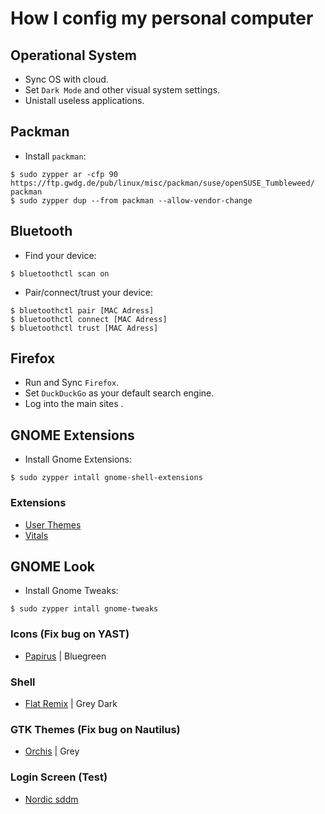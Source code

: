# How I config my personal computer

## Operational System
- Sync OS with cloud.
- Set `Dark Mode` and other visual system settings.
- Unistall useless applications.

## Packman
- Install `packman`:

```
$ sudo zypper ar -cfp 90 https://ftp.gwdg.de/pub/linux/misc/packman/suse/openSUSE_Tumbleweed/ packman
$ sudo zypper dup --from packman --allow-vendor-change
```

## Bluetooth
- Find your device:
```
$ bluetoothctl scan on
```
- Pair/connect/trust your device:
```
$ bluetoothctl pair [MAC Adress]
$ bluetoothctl connect [MAC Adress]
$ bluetoothctl trust [MAC Adress]
```

## Firefox
- Run and Sync `Firefox`.
- Set `DuckDuckGo` as your default search engine.
- Log into the main sites .

## GNOME Extensions
- Install Gnome Extensions:
```
$ sudo zypper intall gnome-shell-extensions
```
### Extensions
- [User Themes](https://extensions.gnome.org/extension/19/user-themes/)
- [Vitals](https://extensions.gnome.org/extension/1460/vitals/)

## GNOME Look
- Install Gnome Tweaks:
```
$ sudo zypper intall gnome-tweaks
```
### Icons (Fix bug on YAST)
- [Papirus](https://www.gnome-look.org/p/1166289) | Bluegreen
### Shell
- [Flat Remix](https://www.gnome-look.org/p/1013030) | Grey Dark
### GTK Themes (Fix bug on Nautilus)
- [Orchis](https://www.gnome-look.org/p/1357889) | Grey

### Login Screen (Test)
- [Nordic sddm](https://www.gnome-look.org/p/1366843)
